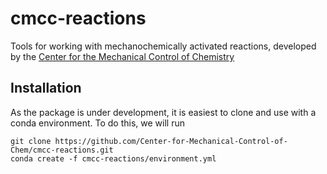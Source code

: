 # cmcc-reactions

Tools for working with mechanochemically activated reactions, developed by the 
[Center for the Mechanical Control of Chemistry](https://www.chem.tamu.edu/cmcc/)

## Installation

As the package is under development, it is easiest to clone and use with a conda environment.
To do this, we will run

```commandline
git clone https://github.com/Center-for-Mechanical-Control-of-Chem/cmcc-reactions.git
conda create -f cmcc-reactions/environment.yml
```

